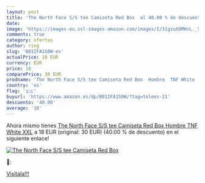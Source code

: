 ```yaml
---
layout: post
title: 'The North Face S/S tee Camiseta Red Box  al 40.00 % de descuento'
date: 
image: 'https://images-eu.ssl-images-amazon.com/images/I/31gzuXOMHnL._SL200_.jpg'
comments: true
category: ofertas
author: ring
slug: 'B01IFA1S0W-es'
actualPrice: 18 EUR
currency: EUR
price: 18
comparePrice: 30 EUR
prodname: 'The North Face S/S tee Camiseta Red Box  Hombre  TNF White  XXL'
country: 'es'
flag: '🇪🇸'
buyurl: 'https://www.amazon.es/dp/B01IFA1S0W/?tag=tolees-21'
descuento: '40.00'
average: '18'
---
```


Ahora mismo tienes [The North Face S/S tee Camiseta Red Box  Hombre  TNF White  XXL](https://www.amazon.es/dp/B01IFA1S0W/?tag=tolees-21) a 18 EUR (original: 30 EUR) (40.00 %  de descuento) en el siguiente enlace!

[![The North Face S/S tee Camiseta Red Box ](https://images-eu.ssl-images-amazon.com/images/I/31gzuXOMHnL._SL200_.jpg)](https://www.amazon.es/dp/B01IFA1S0W/?tag=tolees-21)

🔎:


[Visítala!!!](https://www.amazon.es/dp/B01IFA1S0W/?tag=tolees-21)
